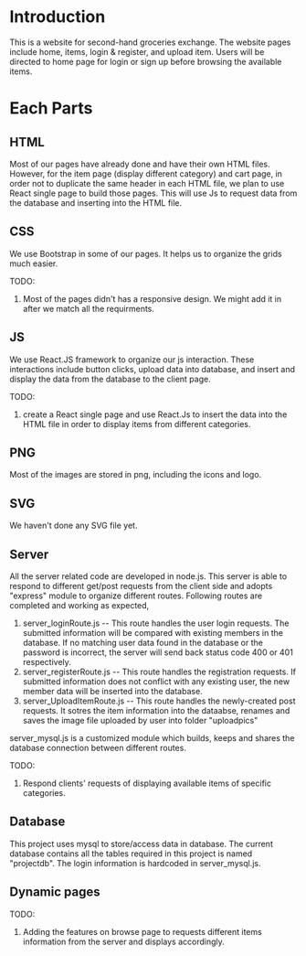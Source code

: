 # Introduction

This is a website for second-hand groceries exchange. The website pages include home, items, login & register, and upload item.
Users will be directed to home page for login or sign up before browsing the available items.

# Each Parts

## HTML
Most of our pages have already done and have their own HTML files. However, for the item page (display different category) and cart page, in order not to duplicate the same header in each HTML file, we plan to use React single page to build those pages. This will use Js to request data from the database and inserting into the HTML file.

## CSS
We use Bootstrap in some of our pages. It helps us to organize the grids much easier.

TODO:
1. Most of the pages didn't has a responsive design. We might add it in after we match all the requirments.

## JS
We use React.JS framework to organize our js interaction. These interactions include button clicks, upload data into database, and insert and display the data from the database to the client page.

TODO:
1. create a React single page and use React.Js to insert the data into the HTML file in order to display items from different categories.

## PNG
Most of the images are stored in png, including the icons and logo.

## SVG
We haven't done any SVG file yet.

## Server
All the server related code are developed in node.js. This server is able to respond to different get/post requests from the client side and adopts "express" module to organize different routes.
Following routes are completed and working as expected,

1. server_loginRoute.js -- This route handles the user login requests. The submitted information will be compared with     existing members in the database. If no matching user data found in the database or the password is incorrect, the server will send back status code 400 or 401 respectively.
2. server_registerRoute.js -- This route handles the registration requests. If submitted information does not conflict with any existing user, the new member data will be inserted into the database.
3. server_UploadItemRoute.js -- This route handles the newly-created post requests. It sotres the item information into the dataabse, renames and saves the image file uploaded by user into folder "uploadpics"

server_mysql.js is a customized module which builds, keeps and shares the database connection between different routes.

TODO:
1. Respond clients' requests of displaying available items of specific categories.

## Database
This project uses mysql to store/access data in database. The current database contains all the tables required in this project is named "projectdb". The login information is hardcoded in server_mysql.js.

## Dynamic pages
TODO: 
1. Adding the features on browse page to requests different items information from the server and displays accordingly.

